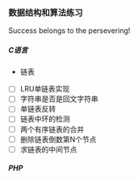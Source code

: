 ### 数据结构和算法练习      
Success belongs to the persevering! 

##### C语言
* 链表
- [ ] LRU单链表实现
- [ ] 字符串是否是回文字符串
- [ ] 单链表反转
- [ ] 链表中环的检测
- [ ] 两个有序链表的合并
- [ ] 删除链表倒数第N个节点
- [ ] 求链表的中间节点
##### PHP




